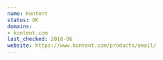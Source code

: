 ```yaml
---
name: Kontent
status: OK
domains:
- kontent.com
last_checked: 2018-06
website: https://www.kontent.com/products/email/
---
```

